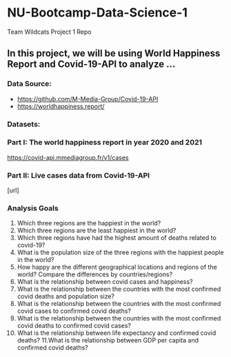 # NU-Bootcamp-Data-Science-1
Team Wildcats Project 1 Repo

## In this project, we will be using World Happiness Report and Covid-19-API to analyze ...

### Data Source: 
- https://github.com/M-Media-Group/Covid-19-API
- https://worldhappiness.report/


### Datasets:

### Part I: The world happiness report in year 2020 and 2021
https://covid-api.mmediagroup.fr/v1/cases
### Part II: Live cases data from Covid-19-API
[url]

### Analysis Goals

1. Which three regions are the happiest in the world? 
2. Which three regions are the least happiest in the world?
3. Which three regions have had the highest amount of deaths related to covid-19?
4. What is the population size of the three regions with the happiest people in the world?
5. How happy are the different geographical locations and regions of the world? Compare the differences by countries/regions?
6. What is the relationship between covid cases and happiness?
7. What is the relationship between the countries with the most confirmed covid deaths and population size? 
8. What is the relationship between the countries with the most confirmed covid cases to confirmed covid deaths? 
9. What is the relationship between the countries with the most confirmed covid deaths to confirmed covid cases?
10. What is the relationship between life expectancy and confirmed covid deaths? 
11.What is the relationship between GDP per capita and confirmed covid deaths?
